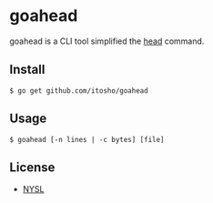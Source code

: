 # goahead
goahead is a CLI tool simplified the [head](https://en.wikipedia.org/wiki/Head_(Unix)) command.

## Install
```
$ go get github.com/itosho/goahead
```

## Usage
```
$ goahead [-n lines | -c bytes] [file]
```

## License
- [NYSL](http://www.kmonos.net/nysl/)

